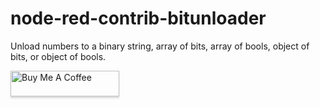 # node-red-contrib-bitunloader
 Unload numbers to a binary string, array of bits, array of bools, object of bits, or object of bools.

 <a href="https://www.buymeacoffee.com/NxcwUpD" target="_blank"><img src="https://www.buymeacoffee.com/assets/img/custom_images/orange_img.png" alt="Buy Me A Coffee" style="height: 41px !important;width: 174px !important;box-shadow: 0px 3px 2px 0px rgba(190, 190, 190, 0.5) !important;-webkit-box-shadow: 0px 3px 2px 0px rgba(190, 190, 190, 0.5) !important;" ></a>
